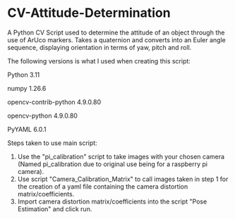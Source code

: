 # CV-Attitude-Determination
A Python CV Script used to determine the attitude of an object through the use of ArUco markers. Takes a quaternion and converts into an Euler angle sequence, displaying orientation in terms of yaw, pitch and roll. 

The following versions is what I used when creating this script:

Python 3.11

numpy 1.26.6

opencv-contrib-python 4.9.0.80

opencv-python 4.9.0.80

PyYAML 6.0.1


Steps taken to use main script:

1. Use the "pi_calibration" script to take images with your chosen camera (Named pi_calibration due to original use being for a raspberry pi camera).
2. Use script "Camera_Calibration_Matrix" to call images taken in step 1 for the creation of a yaml file containing the camera distortion matrix/coefficients.
3. Import camera distortion matrix/coefficients into the script "Pose Estimation" and click run.
